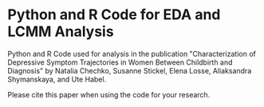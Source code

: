 # Python and R Code for EDA and LCMM Analysis

Python and R Code used for analysis in the publication "Characterization of Depressive Symptom Trajectories in Women Between Childbirth and Diagnosis" by 
Natalia Chechko, Susanne Stickel, Elena Losse, Aliaksandra Shymanskaya, and Ute Habel.

Please cite this paper when using the code for your research.


